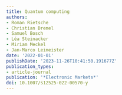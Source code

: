 ```yaml
---
title: Quantum computing
authors:
- Roman Rietsche
- Christian Dremel
- Samuel Bosch
- Léa Steinacker
- Miriam Meckel
- Jan-Marco Leimeister
date: '2022-01-01'
publishDate: '2023-11-26T10:41:50.191677Z'
publication_types:
- article-journal
publication: '*Electronic Markets*'
doi: 10.1007/s12525-022-00570-y
---
```

